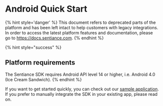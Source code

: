 # Android Quick Start

{% hint style='danger' %} This document refers to deprecated parts of the platform and has been left intact to help customers with legacy integrations. In order to access the latest platform features and documentation, please go to https://docs.sentiance.com. {% endhint %}

{% hint style="success" %}
## Platform requirements

The Sentiance SDK requires Android API level 14 or higher, i.e. Android 4.0 \(Ice Cream Sandwich\).
{% endhint %}

If you want to get started quickly, you can check out our [sample application](https://github.com/sentiance/sdk-starter-android). If you prefer to manually integrate the SDK in your existing app, please read on.

